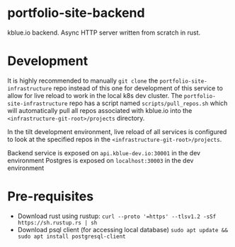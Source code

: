 # portfolio-site-backend

kblue.io backend. Async HTTP server written from scratch in rust.

# Development

It is highly recommended to manually `git clone` the `portfolio-site-infrastructure` repo instead of this one for development of this service to allow for live reload to work in the local k8s dev cluster. The `portfolio-site-infrastructure` repo has a script named `scripts/pull_repos.sh` which will automatically pull all repos associated with kblue.io into the `<infrastructure-git-root>/projects` directory.

In the tilt development environment, live reload of all services is configured to look at the specified repos in the `<infrastructure-git-root>/projects`.

Backend service is exposed on `api.kblue-dev.io:30001` in the dev environment
Postgres is exposed on `localhost:30003` in the dev environment

# Pre-requisites

- Download rust using rustup: `curl --proto '=https' --tlsv1.2 -sSf https://sh.rustup.rs | sh`
- Download psql client (for accessing local database) `sudo apt update && sudo apt install postgresql-client`
